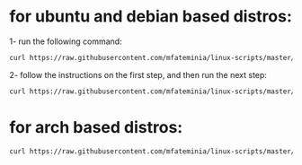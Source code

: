 # for ubuntu and debian based distros:

1- run the following command:
```sh
curl https://raw.githubusercontent.com/mfateminia/linux-scripts/master/apt-get/init-step-1.sh | bash
```

2- follow the instructions on the first step, and then run the next step:
```sh
curl https://raw.githubusercontent.com/mfateminia/linux-scripts/master/apt-get/init-step-2.sh | bash
```

# for arch based distros:

```sh
curl https://raw.githubusercontent.com/mfateminia/linux-scripts/master/pacman/init.sh | bash
```
